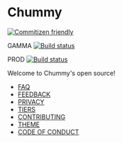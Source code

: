 # Chummy

[![Commitizen friendly](https://img.shields.io/badge/commitizen-friendly-brightgreen.svg)](http://commitizen.github.io/cz-cli/)

GAMMA [![Build status](https://codebuild.us-west-2.amazonaws.com/badges?uuid=eyJlbmNyeXB0ZWREYXRhIjoidFBuMFQxVHVWVDZldUgzc1dBL2xLemRFRVNkYll0MGRpWXg2WnFqM0c1L2pOOTE2ZTVJcTJUSGxNTFUwdWF1UmNUdUNmNS9rT1N5RjBRVzhuMUFlUVRnPSIsIml2UGFyYW1ldGVyU3BlYyI6InJBZDM3ZGIzVkU4dkgrV3MiLCJtYXRlcmlhbFNldFNlcmlhbCI6MX0%3D&branch=master)](https://codebuild.us-west-2.amazonaws.com/badges?uuid=eyJlbmNyeXB0ZWREYXRhIjoidFBuMFQxVHVWVDZldUgzc1dBL2xLemRFRVNkYll0MGRpWXg2WnFqM0c1L2pOOTE2ZTVJcTJUSGxNTFUwdWF1UmNUdUNmNS9rT1N5RjBRVzhuMUFlUVRnPSIsIml2UGFyYW1ldGVyU3BlYyI6InJBZDM3ZGIzVkU4dkgrV3MiLCJtYXRlcmlhbFNldFNlcmlhbCI6MX0%3D&branch=master)

PROD [![Build status](https://codebuild.us-west-2.amazonaws.com/badges?uuid=eyJlbmNyeXB0ZWREYXRhIjoiNjB0eStCZmYxdW9oUUNLenR5ejJETFZRUzdWKzE1S0ozb1RiZ2Z6YUc1RUVkcUhRaXZMSG13U2FiZDFPNFNqU05URnZuZHo0cnd5MllocEZUVVVxd3IwPSIsIml2UGFyYW1ldGVyU3BlYyI6IkFndERocklObjYzT05EWHMiLCJtYXRlcmlhbFNldFNlcmlhbCI6MX0%3D&branch=master)](https://codebuild.us-west-2.amazonaws.com/badges?uuid=eyJlbmNyeXB0ZWREYXRhIjoiNjB0eStCZmYxdW9oUUNLenR5ejJETFZRUzdWKzE1S0ozb1RiZ2Z6YUc1RUVkcUhRaXZMSG13U2FiZDFPNFNqU05URnZuZHo0cnd5MllocEZUVVVxd3IwPSIsIml2UGFyYW1ldGVyU3BlYyI6IkFndERocklObjYzT05EWHMiLCJtYXRlcmlhbFNldFNlcmlhbCI6MX0%3D&branch=master)

Welcome to Chummy's open source!

- [FAQ](https://github.com/alexkim205/chummy/blob/docs/docs/FAQ.md)
- [FEEDBACK](https://github.com/alexkim205/chummy/blob/docs/docs/FEEDBACK.md)
- [PRIVACY](https://github.com/alexkim205/chummy/blob/docs/docs/PRIVACY.md)
- [TIERS](https://github.com/alexkim205/chummy/blob/docs/docs/TIERS.md)
- [CONTRIBUTING](https://github.com/alexkim205/chummy/blob/docs/docs/CONTRIBUTING.md)
- [THEME](https://github.com/alexkim205/chummy/blob/docs/docs/THEME.md)
- [CODE OF CONDUCT](https://github.com/alexkim205/chummy/blob/docs/docs/CODE_OF_CONDUCT.md)
